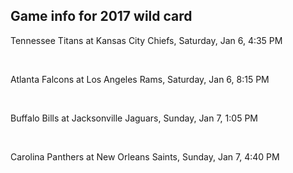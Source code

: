 ## Game info for 2017 wild card
Tennessee Titans at Kansas City Chiefs, Saturday, Jan 6, 4:35 PM


<br/>

Atlanta Falcons at Los Angeles Rams, Saturday, Jan 6, 8:15 PM


<br/>

Buffalo Bills at Jacksonville Jaguars, Sunday, Jan 7, 1:05 PM


<br/>

Carolina Panthers at New Orleans Saints, Sunday, Jan 7, 4:40 PM

